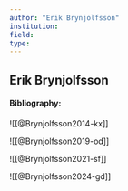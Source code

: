 ```yaml
---
author: "Erik Brynjolfsson"
institution:
field:
type:
---
```


## Erik Brynjolfsson
#### Bibliography:

![[@Brynjolfsson2014-kx]]

![[@Brynjolfsson2019-od]]

![[@Brynjolfsson2021-sf]]

![[@Brynjolfsson2024-gd]]